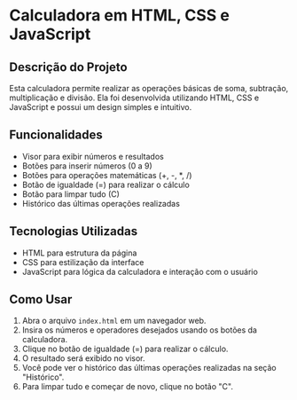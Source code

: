 # Calculadora em HTML, CSS e JavaScript

## Descrição do Projeto

Esta calculadora permite realizar as operações básicas de soma, subtração, multiplicação e divisão. Ela foi desenvolvida utilizando HTML, CSS e JavaScript e possui um design simples e intuitivo.

## Funcionalidades

* Visor para exibir números e resultados
* Botões para inserir números (0 a 9)
* Botões para operações matemáticas (+, -, *, /)
* Botão de igualdade (=) para realizar o cálculo
* Botão para limpar tudo (C)
* Histórico das últimas operações realizadas

## Tecnologias Utilizadas

* HTML para estrutura da página
* CSS para estilização da interface
* JavaScript para lógica da calculadora e interação com o usuário

## Como Usar

1. Abra o arquivo `index.html` em um navegador web.
2. Insira os números e operadores desejados usando os botões da calculadora.
3. Clique no botão de igualdade (=) para realizar o cálculo.
4. O resultado será exibido no visor.
5. Você pode ver o histórico das últimas operações realizadas na seção "Histórico".
6. Para limpar tudo e começar de novo, clique no botão "C".
